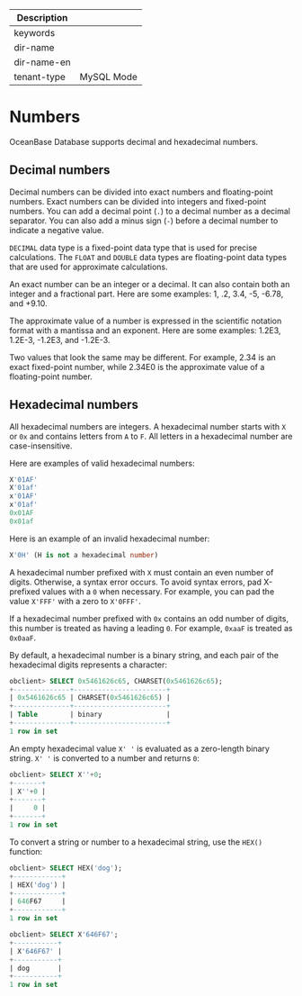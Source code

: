 | Description   |                 |
|---------------|-----------------|
| keywords      |                 |
| dir-name      |                 |
| dir-name-en   |                 |
| tenant-type   | MySQL Mode      |

# Numbers

OceanBase Database supports decimal and hexadecimal numbers.

## Decimal numbers

Decimal numbers can be divided into exact numbers and floating-point numbers. Exact numbers can be divided into integers and fixed-point numbers. You can add a decimal point (`.`) to a decimal number as a decimal separator. You can also add a minus sign (`-`) before a decimal number to indicate a negative value.

`DECIMAL` data type is a fixed-point data type that is used for precise calculations. The `FLOAT` and `DOUBLE` data types are floating-point data types that are used for approximate calculations.

An exact number can be an integer or a decimal. It can also contain both an integer and a fractional part. Here are some examples: 1, .2, 3.4, -5, -6.78, and +9.10.

The approximate value of a number is expressed in the scientific notation format with a mantissa and an exponent. Here are some examples: 1.2E3, 1.2E-3, -1.2E3, and -1.2E-3.

Two values that look the same may be different. For example, 2.34 is an exact fixed-point number, while 2.34E0 is the approximate value of a floating-point number.

## Hexadecimal numbers

All hexadecimal numbers are integers. A hexadecimal number starts with `X` or `0x` and contains letters from `A` to `F`. All letters in a hexadecimal number are case-insensitive.

Here are examples of valid hexadecimal numbers:

```sql
X'01AF'
X'01af'
x'01AF'
x'01af'
0x01AF
0x01af
```

Here is an example of an invalid hexadecimal number:

```sql
X'0H' (H is not a hexadecimal number)
```

A hexadecimal number prefixed with `X` must contain an even number of digits. Otherwise, a syntax error occurs. To avoid syntax errors, pad X-prefixed values with a `0` when necessary. For example, you can pad the value `X'FFF'` with a zero to `X'0FFF'`.

If a hexadecimal number prefixed with `0x` contains an odd number of digits, this number is treated as having a leading `0`. For example, `0xaaF` is treated as `0x0aaF`.

By default, a hexadecimal number is a binary string, and each pair of the hexadecimal digits represents a character:

```sql
obclient> SELECT 0x5461626c65, CHARSET(0x5461626c65);
+--------------+-----------------------+
| 0x5461626c65 | CHARSET(0x5461626c65) |
+--------------+-----------------------+
| Table        | binary                |
+--------------+-----------------------+
1 row in set
```

An empty hexadecimal value `X' '` is evaluated as a zero-length binary string. `X' '` is converted to a number and returns `0`:

```sql
obclient> SELECT X''+0;
+-------+
| X''+0 |
+-------+
|     0 |
+-------+
1 row in set
```

To convert a string or number to a hexadecimal string, use the `HEX()` function:

```sql
obclient> SELECT HEX('dog');
+------------+
| HEX('dog') |
+------------+
| 646F67     |
+------------+
1 row in set

obclient> SELECT X'646F67';
+-----------+
| X'646F67' |
+-----------+
| dog       |
+-----------+
1 row in set
```
